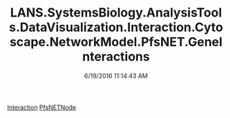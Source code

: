 ﻿---
title: LANS.SystemsBiology.AnalysisTools.DataVisualization.Interaction.Cytoscape.NetworkModel.PfsNET.GeneInteractions
date: 6/19/2016 11:14:43 AM
---

[Interaction](T-LANS.SystemsBiology.AnalysisTools.DataVisualization.Interaction.Cytoscape.NetworkModel.PfsNET.GeneInteractions.Interaction.html)
[PfsNETNode](T-LANS.SystemsBiology.AnalysisTools.DataVisualization.Interaction.Cytoscape.NetworkModel.PfsNET.GeneInteractions.PfsNETNode.html)
